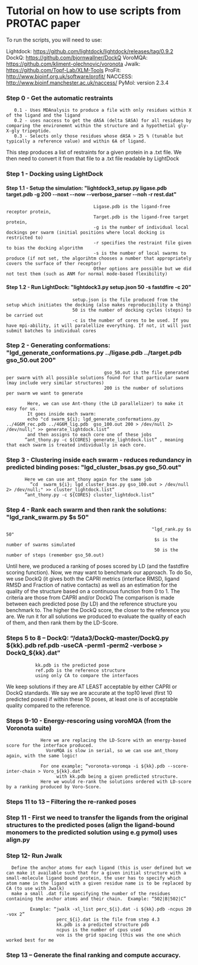 # Tutorial on how to use scripts from PROTAC paper

To run the scripts, you will need to use:

Lightdock: https://github.com/lightdock/lightdock/releases/tag/0.9.2
DockQ: https://github.com/bjornwallner/DockQ 
VoroMQA: https://github.com/kliment-olechnovic/voronota
Jwalk: https://github.com/Topf-Lab/XLM-Tools
ProFit: http://www.bioinf.org.uk/software/profit/ 
NACCESS: http://www.bioinf.manchester.ac.uk/naccess/
PyMol: version 2.3.4

### Step 0 - Get the automatic restraints 
       0.1 - Uses MDAnalysis to produce a file with only residues within X of the ligand and the ligand
       0.2 - uses naccess to get the dASA (delta SASA) for all residues by comparing the environemnt within the structure and a hypothetial gly-X-gly tripeptide.
       0.3 - Selects only those residues whose dASA > 25 % (tunable but typically a reference value) and within 6A of ligand.

  This step produces a list of restraints for a given protein in a .txt file. We then need to convert it from that file to a .txt file readable by LightDock

### Step 1 - Docking using LightDock
#### Step 1.1 -  Setup the simulation: "lightdock3_setup.py ligase.pdb target.pdb -g 200 --noxt --now --verbose_parser --noh -r rest.dat"
                                     Ligase.pdb is the ligand-free receptor protein,
                                     Target.pdb is the ligand-free target protein,
                                     -g is the number of individual local dockings per swarm (initial positions where local docking is restricted to)
                                     -r specifies the restraint file given to bias the docking algorithm
                                     -s is the number of local swarms to produce (if not set, the algorihtm chooses a number that appropriately covers the surface of ther receptor)
                                     Other options are possible but we did not test them (such as ANM for normal mode-based flexibility)
 
 
#### Step 1.2 - Run LightDock: "lightdock3.py setup.json 50 -s fastdfire -c 20"
                             setup.json is the file produced from the setup which initiates the docking (also makes reproducibility a thing)
                             50 is the number of docking cycles (steps) to be carried out
                             -c is the number of cores to be used. If you have mpi-ability, it will paralellize everything. If not, it will just submit batches to individual cores
 
                          
### Step 2  - Generating conformations: "lgd_generate_conformations.py ../ligase.pdb ../target.pdb gso_50.out 200"
                                         gso_50.out is the file generated per swarm with all possible solutions found for that particular swarm (may include very similar structures)
                                         200 is the number of solutions per swarm we want to generate
 
            Here, we can use Ant-thony (the LD parallelizer) to make it easy for us.
            It goes inside each swarm: 
            echo "cd swarm_${i}; lgd_generate_conformations.py ../4G6M_rec.pdb ../4G6M_lig.pdb  gso_100.out 200 > /dev/null 2> /dev/null;" >> generate_lightdock.list”
            and then assigns to each core one of these jobs
           “ant_thony.py -c ${CORES} generate_lightdock.list” , meaning that each swarm is treated individually in each core.
                                    

### Step 3 - Clustering inside each swarm - reduces redundancy in predicted binding poses: "lgd_cluster_bsas.py  gso_50.out"
                                   
           Here we can use ant_thony again for the same job
	         ”cd  swarm_${i}; lgd_cluster_bsas.py gso_100.out > /dev/null 2> /dev/null;" >> cluster_lightdock.list“
           “ant_thony.py -c ${CORES} cluster_lightdock.list”

### Step 4  - Rank each swarm and then rank the solutions: "lgd_rank_swarm.py $s 50"
                                                           "lgd_rank.py $s 50"
                                                            $s is the number of swarms simulated
                                                            50 is the number of steps (remember gso_50.out)

 Until here, we produced a ranking of poses scored by LD (and the fastdfire scoring function). 
 Now, we may want to benchmark our approach. To do So, we use DockQ (it gives both the CAPRI metrics (interface RMSD, ligand RMSD and Fraction of native contacts) as well as an estimation for the quality of the structure based on a continuous function from 0 to 1.
 The criteria are those from CAPRI and/or DockQ
 The comparison is made between each predicted pose (by LD) and the reference structure you benchmark to. The higher the DockQ score, the closer to the reference you are. We run it for all solutions we produced to evaluate the quality of each of them, and then rank them by the LD-Score.

### Steps 5 to 8 – DockQ: “/data3/DockQ-master/DockQ.py ${kk}.pdb ref.pdb -useCA -perm1 -perm2 -verbose > DockQ_${kk}.dat”   
 		       kk.pdb is the predicted pose
		       ref.pdb is the reference structure
		       using only CA to compare the interfaces
		       
  We keep solutions if they are AT LEAST acceptable by either CAPRI or DockQ standards.
  We say we are accurate at the top10 level (first 10 predicted poses) if within these 10 poses, at  least one is of acceptable quality compared to the reference.
 
 
### Steps 9-10 -  Energy-rescoring using voroMQA (from the Voronota suite)
                 Here we are replacing the LD-Score with an energy-based score for the interface produced.
 	               VoroMQA is slow in serial, so we can use ant_thony again, with the same logic!
  
                 For one example: “voronota-voromqa -i ${kk}.pdb --score-inter-chain > Voro_${kk}.dat”
 			           with kk.pdb being a given predicted structure.
   	             Here we would re-rank the solutions ordered with LD-score by a ranking produced by Voro-Score.
 
### Steps 11 to 13 – Filtering the re-ranked poses
 
### Step 11 -  First we need to transfer the ligands from the original structures to the predicted poses (align the ligand-bound monomers to the predicted solution using e.g pymol) uses align.py
 
 
 
### Step 12-  Run Jwalk
      Define the anchor atoms for each ligand (this is user defined but we can make it available such that for a given initial structure with a small-molecule ligand bound protein, the user has to specify which atom name in the ligand with a given residue name is to be replaced by CA (to use with Jwalk)
      make a small .dat file specifying the number of the residues containing the anchor atoms and their chain.  Example: “502|B|502|C”
      
  			 Example: “jwalk -xl_list perc_${i}.dat -i ${kk}.pdb -ncpus 20 -vox 2”
 				       perc_${i}.dat is the file from step 4.3
 				       kk.pdb is a predicted structure pdb
 				       ncpus is the number of cpus used
 				       vox is the grid spacing (this was the one which worked best for me
 
 
 

### Step 13 – Generate the final ranking and compute accuracy.
